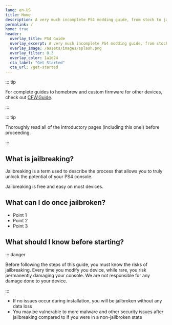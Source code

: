 ```yaml
---
lang: en-US
title: Home
description: A very much incomplete PS4 modding guide, from stock to jailbroken.
permalink: /
home: true
header:
  overlay_title: PS4 Guide
  overlay_excerpt: A very much incomplete PS4 modding guide, from stock to jailbroken.
  overlay_image: /assets/images/splash.png
  overlay_filter: 0.3
  overlay_color: 1a1d24
  cta_label: "Get Started"
  cta_url: /get-started
---
```


::: tip

For complete guides to homebrew and custom firmware for other devices, check out [CFW.Guide](https://cfw.guide).

:::

::: tip

Thoroughly read all of the introductory pages (including this one!) before proceeding.

:::

## What is jailbreaking?

Jailbreaking is a term used to describe the process that allows you to truly unlock the potential of your PS4 console.

Jailbreaking is free and easy on most devices.

## What can I do once jailbroken?

- Point 1
- Point 2
- Point 3

## What should I know before starting?

::: danger

Before following the steps of this guide, you must know the risks of jailbreaking. Every time you modify you device, while rare, you risk permanently damaging your console. We are not responsible for any damage done to your device.

:::

- If no issues occur during installation, you will be jailbroken without any data loss
- You may be vulnerable to more malware and other security issues after jailbreaking compared to if you were in a non-jailbroken state
